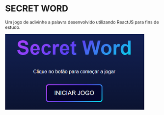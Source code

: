 # SECRET WORD

Um jogo de adivinhe a palavra desenvolvido utilizando ReactJS para fins de estudo.

![Tela de inicio](./public/startScreen.png)

